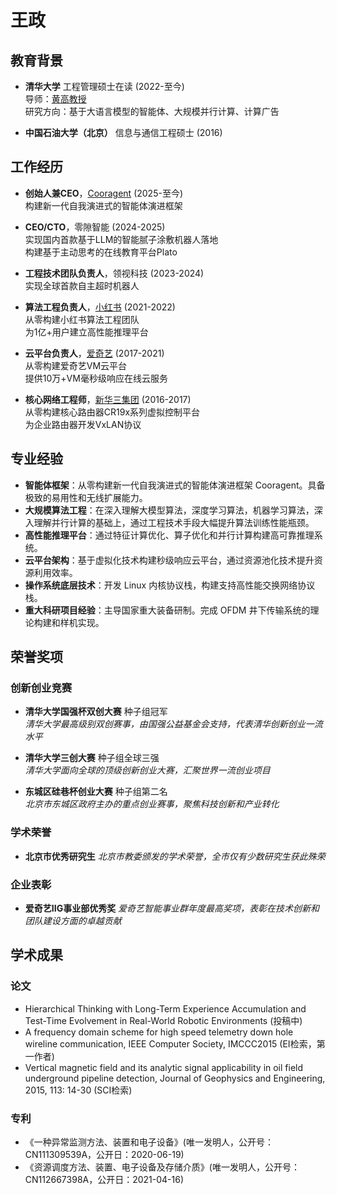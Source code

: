 # 王政  

## 教育背景
- **清华大学** 工程管理硕士在读 (2022-至今)  
  导师：[黄高教授](https://www.gaohuang.net/)  
  研究方向：基于大语言模型的智能体、大规模并行计算、计算广告

- **中国石油大学（北京）** 信息与通信工程硕士 (2016)  

## 工作经历
- **创始人兼CEO**，[Cooragent](https://github.com/LeapLabTHU/cooragent) (2025-至今)  
  构建新一代自我演进式的智能体演进框架

- **CEO/CTO**，零隙智能 (2024-2025)  
  实现国内首款基于LLM的智能腻子涂敷机器人落地  
  构建基于主动思考的在线教育平台Plato

- **工程技术团队负责人**，领视科技 (2023-2024)  
  实现全球首款自主超时机器人

- **算法工程负责人**，[小红书](https://www.xiaohongshu.com/) (2021-2022)  
  从零构建小红书算法工程团队  
  为1亿+用户建立高性能推理平台

- **云平台负责人**，[爱奇艺](https://www.iqiyi.com/) (2017-2021)  
  从零构建爱奇艺VM云平台  
  提供10万+VM毫秒级响应在线云服务

- **核心网络工程师**，[新华三集团](https://www.h3c.com/cn/) (2016-2017)  
  从零构建核心路由器CR19x系列虚拟控制平台  
  为企业路由器开发VxLAN协议  

## 专业经验
- **智能体框架**：从零构建新一代自我演进式的智能体演进框架 Cooragent。具备极致的易用性和无线扩展能力。
- **大规模算法工程**：在深入理解大模型算法，深度学习算法，机器学习算法，深入理解并行计算的基础上，通过工程技术手段大幅提升算法训练性能瓶颈。
- **高性能推理平台**：通过特征计算优化、算子优化和并行计算构建高可靠推理系统。
- **云平台架构**：基于虚拟化技术构建秒级响应云平台，通过资源池化技术提升资源利用效率。
- **操作系统底层技术**：开发 Linux 内核协议栈，构建支持高性能交换网络协议栈。
- **重大科研项目经验**：主导国家重大装备研制。完成 OFDM 井下传输系统的理论构建和样机实现。

## 荣誉奖项

### 创新创业竞赛
- **清华大学国强杯双创大赛** 种子组冠军  
  *清华大学最高级别双创赛事，由国强公益基金会支持，代表清华创新创业一流水平*

- **清华大学三创大赛** 种子组全球三强  
  *清华大学面向全球的顶级创新创业大赛，汇聚世界一流创业项目*

- **东城区硅巷杯创业大赛** 种子组第二名  
  *北京市东城区政府主办的重点创业赛事，聚焦科技创新和产业转化*

### 学术荣誉
- **北京市优秀研究生** 
  *北京市教委颁发的学术荣誉，全市仅有少数研究生获此殊荣*

### 企业表彰
- **爱奇艺IIG事业部优秀奖** 
  *爱奇艺智能事业群年度最高奖项，表彰在技术创新和团队建设方面的卓越贡献*

## 学术成果
### 论文
- Hierarchical Thinking with Long-Term Experience Accumulation and Test-Time Evolvement in Real-World Robotic Environments (投稿中)
- A frequency domain scheme for high speed telemetry down hole wireline communication, IEEE Computer Society, IMCCC2015 (EI检索，第一作者)
- Vertical magnetic field and its analytic signal applicability in oil field underground pipeline detection, Journal of Geophysics and Engineering, 2015, 113: 14-30 (SCI检索)

### 专利
- 《一种异常监测方法、装置和电子设备》(唯一发明人，公开号：CN111309539A，公开日：2020-06-19)
- 《资源调度方法、装置、电子设备及存储介质》(唯一发明人，公开号：CN112667398A，公开日：2021-04-16)
